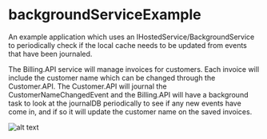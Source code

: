 # backgroundServiceExample

An example application which uses an IHostedService/BackgroundService to periodically check if the local cache needs to be updated from events that have been journaled.

The Billing.API service will manage invoices for customers. Each invoice will include the customer name which can be changed through the Customer.API. The Customer.API will journal the CustomerNameChangedEvent and the Billing.API will have a background task to look at the journalDB periodically to see if any new events have come in, and if so it will update the customer name on the saved invoices.

![alt text](https://media.giphy.com/media/1oHVIW6CHa5AfmsDaZ/giphy.gif)
